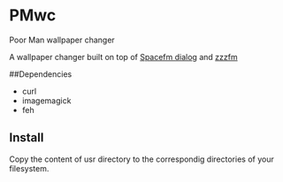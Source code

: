 # PMwc
Poor Man wallpaper changer

A wallpaper changer built on top of [Spacefm dialog](http://ignorantguru.github.io/spacefm/spacefm-manual-en.html#dialog "Spacefm dialog") and [zzzfm](https://gitlab.com/antix-contribs/zzzfm)


##Dependencies

 - curl
 - imagemagick
 - feh


## Install

Copy the content of  usr directory to the correspondig directories of your filesystem.
